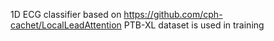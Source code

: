 1D ECG classifier based on https://github.com/cph-cachet/LocalLeadAttention
PTB-XL dataset is used in training
